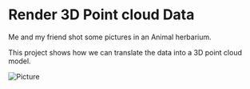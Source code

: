 Render 3D Point cloud Data 
==========================

Me and my friend shot some pictures in an Animal herbarium.

This project shows how we can translate the data into a 3D point cloud model.

![Picture](/img.jpg "panda point cloud")